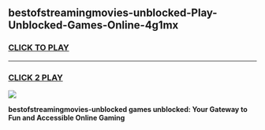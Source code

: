 
## bestofstreamingmovies-unblocked-Play-Unblocked-Games-Online-4g1mx
<h3>
<a href="https://premium76.site?title=bestofstreamingmovies-unblocked&ref=25A">CLICK TO PLAY</a></h3>
<hr>

<h3>
<a href="https://premium76.site?title=bestofstreamingmovies-unblocked&ref=25A">CLICK 2 PLAY</a>
  
</h3>

<a href="https://premium76.site?title=bestofstreamingmovies-unblocked&ref=25A"><img src="https://clearcache.store/games.png"></a>


**bestofstreamingmovies-unblocked games unblocked: Your Gateway to Fun and Accessible Online Gaming**
